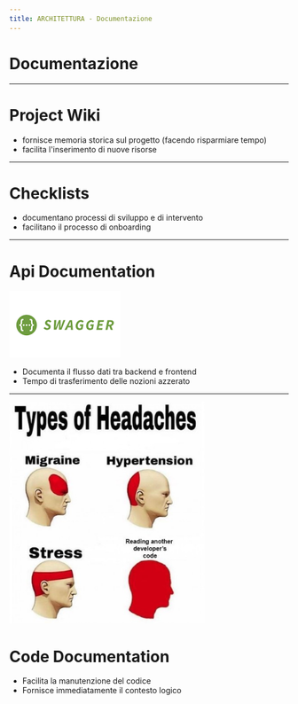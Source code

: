 ```yaml
---
title: ARCHITETTURA - Documentazione
---
```


# Documentazione

---

# Project Wiki

- fornisce memoria storica sul progetto (facendo risparmiare tempo)
- facilita l'inserimento di nuove risorse

---

# Checklists

- documentano processi di sviluppo e di intervento
- facilitano il processo di onboarding

---
# Api Documentation

![white label](./assets/swagger.png)

- Documenta il flusso dati tra backend e frontend
- Tempo di trasferimento delle nozioni azzerato

---

<div class="row">
<div class="col-6 align-self-center">

<img src="./assets/code_from_other_developers.jpg" height="400"/>

</div>
<div class="col-6 text-left">

# Code Documentation

- Facilita la manutenzione del codice
- Fornisce immediatamente il contesto logico

</div>
</div>